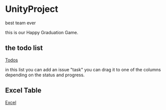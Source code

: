 # UnityProject
best team ever

this is our Happy Graduation Game. 

## the todo list

[Todos]([https://github.com/users/itsMe-Manar/projects/1](https://github.com/users/itsMe-Manar/projects/2))

in this list you can add an issue "task" you can drag it to one of the columns depending on the status and progress.

## Excel Table 

[Excel](https://fhaachen-my.sharepoint.com/:x:/g/personal/dw8105s_ad_fh-aachen_de/EZ1kGIlvgYVKmra87tG_jBYB_Mv7TjEh0dKMt5je8YpB8A?e=aHkSaS)

